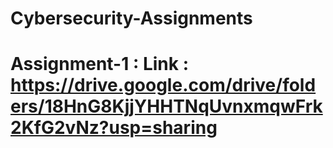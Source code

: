 # Cybersecurity-Assignments
# Assignment-1 : Link : https://drive.google.com/drive/folders/18HnG8KjjYHHTNqUvnxmqwFrk2KfG2vNz?usp=sharing
